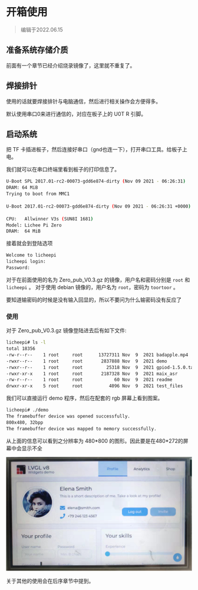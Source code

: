 # 开箱使用

> 编辑于2022.06.15

## 准备系统存储介质

前面有一个章节已经介绍烧录镜像了，这里就不重复了。

## 焊接排针

使用的话就要焊接排针与电脑通信，然后进行相关操作会方便得多。

默认使用串口0来进行通信的，对应在板子上的 U0T R 引脚。

## 启动系统

把 TF 卡插进板子，然后连接好串口（gnd也连一下），打开串口工具。给板子上电。

我们就可以在串口终端里看到板子的打印信息了。

```bash
U-Boot SPL 2017.01-rc2-00073-gdd6e874-dirty (Nov 09 2021 - 06:26:31)
DRAM: 64 MiB
Trying to boot from MMC1

U-Boot 2017.01-rc2-00073-gdd6e874-dirty (Nov 09 2021 - 06:26:31 +0000) Allwinner Technology

CPU:   Allwinner V3s (SUN8I 1681)
Model: Lichee Pi Zero
DRAM:  64 MiB
```

接着就会到登陆选项

```bash
Welcome to licheepi
licheepi login: 
Password:
```

对于在前面使用的名为  Zero_pub_V0.3.gz 的镜像，用户名和密码分别是 `root` 和 `licheepi` 。
对于使用 debian 镜像的，用户名为 `root`，密码为 `toortoor` 。

要知道输密码的时候是没有输入回显的，所以不要问为什么输密码没有反应了

### 使用

对于 Zero_pub_V0.3.gz 镜像登陆进去后有如下文件:

```bash
licheepi# ls -l
total 18356
-rw-r--r--    1 root     root      13727311 Nov  9  2021 badapple.mp4
-rwxr--r--    1 root     root       2837888 Nov  9  2021 demo
-rwxr--r--    1 root     root         25318 Nov  9  2021 gpiod-1.5.0.tar.gz
-rwxr-xr-x    1 root     root       2187328 Nov  9  2021 maix_asr
-rw-r--r--    1 root     root            60 Nov  9  2021 readme
drwxr-xr-x    5 root     root          4096 Nov  9  2021 test_files
```

我们可以直接运行 demo 程序，然后在配套的 rgb 屏幕上看到图案。

```bash
licheepi# ./demo
The framebuffer device was opened successfully.
800x480, 32bpp
The framebuffer device was mapped to memory successfully.
```

从上面的信息可以看到之分辨率为 480\*800 的图形。因此要是在480\*272的屏幕中会显示不全

![](./../static/start/800_400_zero_lvgl_demo.png)

关于其他的使用会在后序章节中提到。